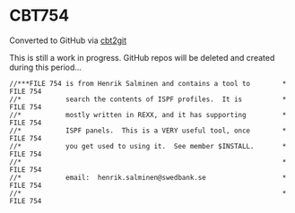# CBT754
Converted to GitHub via [cbt2git](https://github.com/wizardofzos/cbt2git)

This is still a work in progress. GitHub repos will be deleted and created during this period...

```
//***FILE 754 is from Henrik Salminen and contains a tool to        *   FILE 754
//*           search the contents of ISPF profiles.  It is          *   FILE 754
//*           mostly written in REXX, and it has supporting         *   FILE 754
//*           ISPF panels.  This is a VERY useful tool, once        *   FILE 754
//*           you get used to using it.  See member $INSTALL.       *   FILE 754
//*                                                                 *   FILE 754
//*           email:  henrik.salminen@swedbank.se                   *   FILE 754
//*                                                                 *   FILE 754
```
